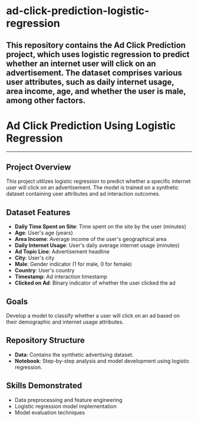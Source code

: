 # ad-click-prediction-logistic-regression
This repository contains the Ad Click Prediction project, which uses logistic regression to predict whether an internet user will click on an advertisement. The dataset comprises various user attributes, such as daily internet usage, area income, age, and whether the user is male, among other factors.
---------------------
# Ad Click Prediction Using Logistic Regression
-------
## Project Overview
This project utilizes logistic regression to predict whether a specific internet user will click on an advertisement. The model is trained on a synthetic dataset containing user attributes and ad interaction outcomes.

## Dataset Features
- **Daily Time Spent on Site**: Time spent on the site by the user (minutes)
- **Age**: User's age (years)
- **Area Income**: Average income of the user's geographical area
- **Daily Internet Usage**: User's daily average internet usage (minutes)
- **Ad Topic Line**: Advertisement headline
- **City**: User's city
- **Male**: Gender indicator (1 for male, 0 for female)
- **Country**: User's country
- **Timestamp**: Ad interaction timestamp
- **Clicked on Ad**: Binary indicator of whether the user clicked the ad

## Goals
Develop a model to classify whether a user will click on an ad based on their demographic and internet usage attributes.

## Repository Structure
- **Data**: Contains the synthetic advertising dataset.
- **Notebook**: Step-by-step analysis and model development using logistic regression.

## Skills Demonstrated
- Data preprocessing and feature engineering
- Logistic regression model implementation
- Model evaluation techniques
